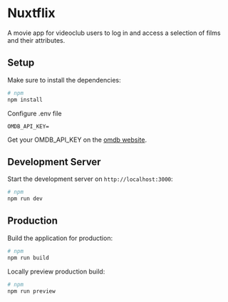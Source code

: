 # Nuxtflix

 A movie app for videoclub users to log in and access a selection of films and their attributes.

## Setup

Make sure to install the dependencies:

```bash
# npm
npm install
```

Configure .env file
```
OMDB_API_KEY=
```
Get your OMDB_API_KEY on the [omdb website](https://omdbapi.com/apikey.aspx).



## Development Server

Start the development server on `http://localhost:3000`:

```bash
# npm
npm run dev
```

## Production

Build the application for production:

```bash
# npm
npm run build
```

Locally preview production build:

```bash
# npm
npm run preview
```
